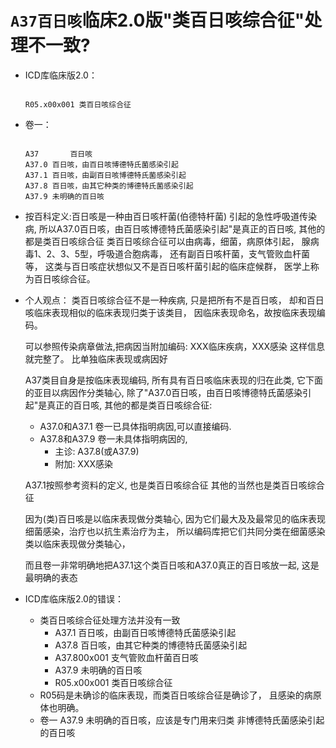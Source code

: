 # `A37百日咳`临床2.0版"类百日咳综合征"处理不一致?

- ICD库临床版2.0：

  ```
  
  R05.x00x001 类百日咳综合征
  
  ```
  
- 卷一：

  ```
  
  A37		百日咳
  A37.0	百日咳，由百日咳博德特氏菌感染引起
  A37.1	百日咳，由副百日咳博德特氏菌感染引起
  A37.8	百日咳，由其它种类的博德特氏菌感染引起
  A37.9	未明确的百日咳
  
  ```
  
- 按百科定义:百日咳是一种由百日咳杆菌(伯德特杆菌)
  引起的急性呼吸道传染病, 
  所以A37.0百日咳，由百日咳博德特氏菌感染引起"是真正的百日咳, 
  其他的都是类百日咳综合征
  类百日咳综合征可以由病毒，细菌，病原体引起，
  腺病毒1、2、3、5型，呼吸道合胞病毒，
  还有副百日咳杆菌，支气管败血杆菌等，
  这类与百日咳症状想似又不是百日咳杆菌引起的临床症候群，
  医学上称为百日咳综合征。
  
- 个人观点：
  类百日咳综合征不是一种疾病,
  只是把所有不是百日咳，
  却和百日咳临床表现相似的临床表现归类于该类目，
  因临床表现命名，故按临床表现编码。

  可以参照传染病章做法,把病因当附加编码: 
  XXX临床疾病，XXX感染
  这样信息就完整了。
  比单独临床表现或病因好

  A37类目自身是按临床表现编码,
  所有具有百日咳临床表现的归在此类, 
  它下面的亚目以病因作分类轴心, 
  除了"A37.0百日咳，由百日咳博德特氏菌感染引起"是真正的百日咳, 
  其他的都是类百日咳综合征:
  
  - A37.0和A37.1 卷一已具体指明病因,可以直接编码.
  - A37.8和A37.9 卷一未具体指明病因的, 
    - 主诊: A37.8(或A37.9) 
    - 附加: XXX感染

  A37.1按照参考资料的定义, 也是类百日咳综合征
  其他的当然也是类百日咳综合征

  因为(类)百日咳是以临床表现做分类轴心, 
  因为它们最大及及最常见的临床表现细菌感染，治疗也以抗生素治疗为主，
  所以编码库把它们共同分类在细菌感染类以临床表现做分类轴心，

  而且卷一非常明确地把A37.1这个类百日咳和A37.0真正的百日咳放一起, 
  这是最明确的表态
  
- ICD库临床版2.0的错误：
  - 类百日咳综合征处理方法并没有一致
    - A37.1	百日咳，由副百日咳博德特氏菌感染引起
    - A37.8	百日咳，由其它种类的博德特氏菌感染引起
    - A37.800x001	支气管败血杆菌百日咳
    - A37.9	未明确的百日咳
    - R05.x00x001 类百日咳综合征
  - R05码是未确诊的临床表现，而类百日咳综合征是确诊了，
    且感染的病原体也明确。
  - 卷一 A37.9	未明确的百日咳，应该是专门用来归类
    非博德特氏菌感染引起的百日咳
